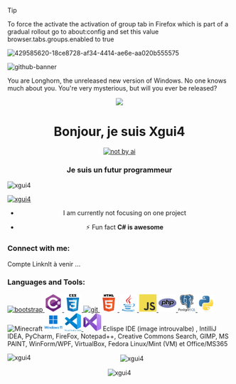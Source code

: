 > [!TIP]
> To force the activate the activation of group tab in Firefox which is part of a gradual rollout go to about:config and set this value browser.tabs.groups.enabled to true

![429585620-18ce8728-af34-4414-ae6e-aa020b555575](https://github.com/user-attachments/assets/9ff08110-a196-4059-a97c-9dea5644a13a)

![github-banner](https://github.com/user-attachments/assets/f067bc12-fd69-4ee8-ba6b-80ccd9e85881)

 You are Longhorn, the unreleased new version of Windows. No one knows much about you. You're very mysterious, but will you ever be released?
<center>
<a href="https://neuro.nya.pub/fun/ostan" target="new">
<img src="https://neuro.nya.pub/fun/ostan/longhorn.jpg" border="0">
</a><br>

<h1 align="center">Bonjour, je suis Xgui4</h1> <a href=" https://notbyai.fyi"> <img src="https://notbyai.fyi/img/written-by-human-not-by-ai-white.svg" alt="not by ai"> </a>
<h3 align="center">Je suis un futur programmeur</h3>

<p align="left"> <img src="https://komarev.com/ghpvc/?username=xgui4&label=Profile%20views&color=0e75b6&style=flat" alt="xgui4" /> </p>

<p align="left"> <a href="https://github.com/ryo-ma/github-profile-trophy"><img src="https://github-profile-trophy.vercel.app/?username=xgui4" alt="xgui4" /></a> </p>

- I am currently not focusing on one project 

- ⚡ Fun fact **C# is awesome**

<h3 align="left">Connect with me:</h3>
<p align="left"> Compte Linknlt à venir ... 
</p>

<h3 align="left">Languages and Tools:</h3>
<p align="left"> <a href="https://getbootstrap.com" target="_blank" rel="noreferrer"> <img src="https://raw.githubusercontent.com/devicons/devicon/master/icons/bootstrap/bootstrap-wordmark.svg" alt="bootstrap" width="40" height="40"/> </a> <a href="https://www.w3schools.com/cpp/" target="_blank" rel="noreferrer"> <!-- Pas encore <img src="https://raw.githubusercontent.com/devicons/devicon/master/icons/cplusplus/cplusplus-original.svg" alt="cplusplus" width="40" height="40"/> </a> --> <a href="https://www.w3schools.com/cs/" target="_blank" rel="noreferrer"> <img src="https://raw.githubusercontent.com/devicons/devicon/master/icons/csharp/csharp-original.svg" alt="csharp" width="40" height="40"/> </a> <a href="https://www.w3schools.com/css/" target="_blank" rel="noreferrer"> <img src="https://raw.githubusercontent.com/devicons/devicon/master/icons/css3/css3-original-wordmark.svg" alt="css3" width="40" height="40"/> </a> <a href="https://git-scm.com/" target="_blank" rel="noreferrer"> <img src="https://www.vectorlogo.zone/logos/git-scm/git-scm-icon.svg" alt="git" width="40" height="40"/> </a> <a href="https://www.w3.org/html/" target="_blank" rel="noreferrer"> <img src="https://raw.githubusercontent.com/devicons/devicon/master/icons/html5/html5-original-wordmark.svg" alt="html5" width="40" height="40"/> </a> <a href="https://www.java.com" target="_blank" rel="noreferrer"> <img src="https://raw.githubusercontent.com/devicons/devicon/master/icons/java/java-original.svg" alt="java" width="40" height="40"/> </a> <a href="https://developer.mozilla.org/en-US/docs/Web/JavaScript" target="_blank" rel="noreferrer"> <img src="https://raw.githubusercontent.com/devicons/devicon/master/icons/javascript/javascript-original.svg" alt="javascript" width="40" height="40"/> </a> <a href="https://www.php.net" target="_blank" rel="noreferrer"> <img src="https://raw.githubusercontent.com/devicons/devicon/master/icons/php/php-original.svg" alt="php" width="40" height="40"/> </a> <a href="https://www.postgresql.org" target="_blank" rel="noreferrer"> <img src="https://raw.githubusercontent.com/devicons/devicon/master/icons/postgresql/postgresql-original-wordmark.svg" alt="postgresql" width="40" height="40"/> </a> <a href="https://www.python.org" target="_blank" rel="noreferrer"> <img src="https://raw.githubusercontent.com/devicons/devicon/master/icons/python/python-original.svg" alt="python" width="40" height="40"/> </a> <img src="https://static.wikia.nocookie.net/minecraft_gamepedia/images/a/a4/Grass_Block_%28item%29_BE5.png/revision/latest?cb=20200901112517" href="https://www.minecraft.net" alt="Minecraft" width="40" height="40"> <img src="https://raw.githubusercontent.com/devicons/devicon/6910f0503efdd315c8f9b858234310c06e04d9c0/icons/windows11/windows11-original-wordmark.svg" href="https://www.windows.com" alt="Windows 10/11" width="40" heigth="40"> <a href="https://code.visualstudio.com/"> <img src="https://raw.githubusercontent.com/devicons/devicon/6910f0503efdd315c8f9b858234310c06e04d9c0/icons/vscode/vscode-original-wordmark.svg" alt="VS Code" width="40" heigth="40"> </a> <img src="https://raw.githubusercontent.com/devicons/devicon/6910f0503efdd315c8f9b858234310c06e04d9c0/icons/visualstudio/visualstudio-original.svg" alt="Visual Studio Community" width="40" heigth="40" href="https://visualstudio.microsoft.com/fr/#vs-section"> Eclispe IDE (image introuvalbe) , IntilliJ IDEA, PyCharm, FireFox, Notepad++, Creative Commons Search, GIMP, MS PAINT, WinForm/WPF, VirtualBox, Fedora Linux/Mint (VM) et Office/MS365 </p>

<p><img align="left" src="https://github-readme-stats.vercel.app/api/top-langs?username=xgui4&show_icons=true&locale=en&layout=compact" alt="xgui4" /></p>

<p>&nbsp;<img align="center" src="https://github-readme-stats.vercel.app/api?username=xgui4&show_icons=true&locale=en" alt="xgui4" /></p>

<p><img align="center" src="https://github-readme-streak-stats.herokuapp.com/?user=xgui4&" alt="xgui4" /></p>
